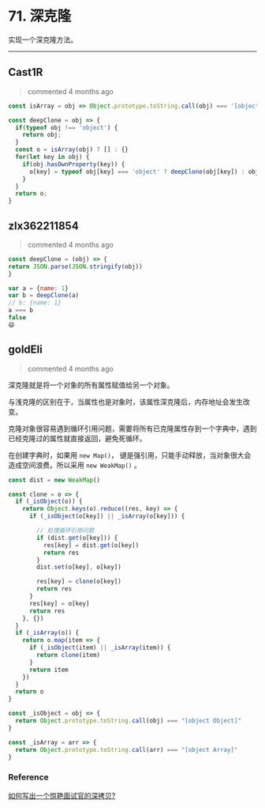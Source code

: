 
 # 71. 深克隆 
 实现一个深克隆方法。 
 ***
## Cast1R 
 > commented 4 months ago 


```javascript
const isArray = obj => Object.prototype.toString.call(obj) === '[object Array]';

const deepClone = obj => {
  if(typeof obj !== 'object') {
    return obj;
  }
  const o = isArray(obj) ? [] : {}
  for(let key in obj) {
    if(obj.hasOwnProperty(key)) {
      o[key] = typeof obj[key] === 'object' ? deepClone(obj[key]) : obj[key]; 
    }
  }
  return o;
}

```
## zlx362211854 
 > commented 4 months ago 


```javascript
const deepClone = (obj) => {
return JSON.parse(JSON.stringify(obj))
}

var a = {name: 1}
var b = deepClone(a)
// b: {name: 1}
a === b
false
😄

```
## goldEli 
 > commented 4 months ago 

深克隆就是将一个对象的所有属性赋值给另一个对象。

与浅克隆的区别在于，当属性也是对象时，该属性深克隆后，内存地址会发生改变。

克隆对象很容易遇到循环引用问题，需要将所有已克隆属性存到一个字典中，遇到已经克隆过的属性就直接返回，避免死循环。

在创建字典时，如果用 `new Map()`， 键是强引用，只能手动释放，当对象很大会造成空间浪费。所以采用 `new WeakMap()` 。



```javaScript
const dist = new WeakMap()

const clone = o => {
  if (_isObject(o)) {
    return Object.keys(o).reduce((res, key) => {
      if (_isObject(o[key]) || _isArray(o[key])) {

        // 处理循环引用问题
        if (dist.get(o[key])) {
          res[key] = dist.get(o[key])
          return res  
        }
        dist.set(o[key], o[key])

        res[key] = clone(o[key])
        return res
      }
      res[key] = o[key]
      return res
    }, {})
  }
  if (_isArray(o)) {
    return o.map(item => {
      if (_isObject(item) || _isArray(item)) {
        return clone(item)
      }
      return item
    })
  }
  return o
}

const _isObject = obj => {
  return Object.prototype.toString.call(obj) === "[object Object]"
}

const _isArray = arr => {
  return Object.prototype.toString.call(arr) === "[object Array]"
}

```

### Reference
[如何写出一个惊艳面试官的深拷贝?](https://juejin.im/post/5d6aa4f96fb9a06b112ad5b1)